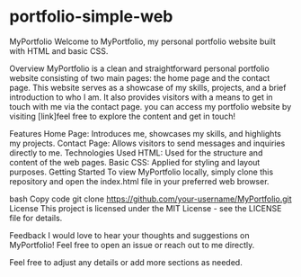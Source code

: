 # portfolio-simple-web
MyPortfolio
Welcome to MyPortfolio, my personal portfolio website built with HTML and basic CSS.

Overview
MyPortfolio is a clean and straightforward personal portfolio website consisting of two main pages: the home page and the contact page. This website serves as a showcase of my skills, projects, and a brief introduction to who I am. It also provides visitors with a means to get in touch with me via the contact page.
you can access my portfolio website by visiting [link]feel free to explore the content and get in touch!

Features
Home Page: Introduces me, showcases my skills, and highlights my projects.
Contact Page: Allows visitors to send messages and inquiries directly to me.
Technologies Used
HTML: Used for the structure and content of the web pages.
Basic CSS: Applied for styling and layout purposes.
Getting Started
To view MyPortfolio locally, simply clone this repository and open the index.html file in your preferred web browser.

bash
Copy code
git clone https://github.com/your-username/MyPortfolio.git
License
This project is licensed under the MIT License - see the LICENSE file for details.

Feedback
I would love to hear your thoughts and suggestions on MyPortfolio! Feel free to open an issue or reach out to me directly.

Feel free to adjust any details or add more sections as needed.








